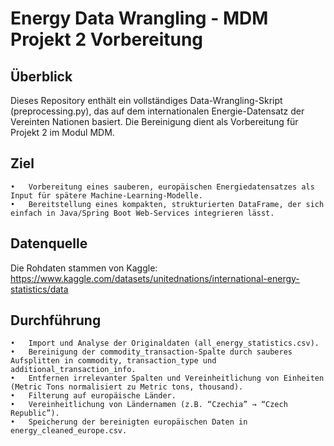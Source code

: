 # Energy Data Wrangling - MDM Projekt 2 Vorbereitung

## Überblick

Dieses Repository enthält ein vollständiges Data-Wrangling-Skript (preprocessing.py), das auf dem internationalen Energie-Datensatz der Vereinten Nationen basiert.
Die Bereinigung dient als Vorbereitung für Projekt 2 im Modul MDM.

## Ziel
	•	Vorbereitung eines sauberen, europäischen Energiedatensatzes als Input für spätere Machine-Learning-Modelle.
	•	Bereitstellung eines kompakten, strukturierten DataFrame, der sich einfach in Java/Spring Boot Web-Services integrieren lässt.

## Datenquelle

Die Rohdaten stammen von Kaggle: https://www.kaggle.com/datasets/unitednations/international-energy-statistics/data


## Durchführung
	•	Import und Analyse der Originaldaten (all_energy_statistics.csv).
	•	Bereinigung der commodity_transaction-Spalte durch sauberes Aufsplitten in commodity, transaction_type und additional_transaction_info.
	•	Entfernen irrelevanter Spalten und Vereinheitlichung von Einheiten (Metric Tons normalisiert zu Metric tons, thousand).
	•	Filterung auf europäische Länder.
	•	Vereinheitlichung von Ländernamen (z.B. “Czechia” → “Czech Republic”).
	•	Speicherung der bereinigten europäischen Daten in energy_cleaned_europe.csv.
